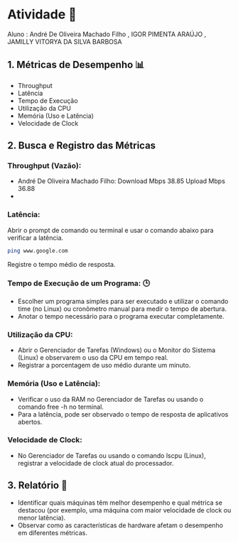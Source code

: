 # Atividade 👥 

Aluno : André De Oliveira Machado Filho , IGOR PIMENTA ARAÚJO  , JAMILLY VITORYA DA SILVA BARBOSA 

## 1. Métricas de Desempenho 📊 

 - Throughput
 - Latência
 - Tempo de Execução
 - Utilização da CPU
 - Memória (Uso e Latência)
 - Velocidade de Clock

## 2. Busca e Registro das Métricas

### Throughput (Vazão):

- André De Oliveira Machado Filho: Download Mbps 38.85 Upload Mbps 36.88
- 

### Latência:

Abrir o prompt de comando ou terminal e usar o comando abaixo para verificar a latência.
``` bash
ping www.google.com
```` 
Registre o tempo médio de resposta.

### Tempo de Execução de um Programa: 🕒

 - Escolher um programa simples para ser executado e utilizar o comando time (no Linux) ou cronômetro manual para medir o tempo de abertura.
 - Anotar o tempo necessário para o programa executar completamente.

### Utilização da CPU:

 - Abrir o Gerenciador de Tarefas (Windows) ou o Monitor do Sistema (Linux) e observarem o uso da CPU em tempo real.
 - Registrar a porcentagem de uso médio durante um minuto.

### Memória (Uso e Latência):

- Verificar o uso da RAM no Gerenciador de Tarefas ou usando o comando free -h no terminal.
- Para a latência, pode ser observado o tempo de resposta de aplicativos abertos.

### Velocidade de Clock:
 - No Gerenciador de Tarefas ou usando o comando lscpu (Linux), registrar a velocidade de clock atual do processador.

## 3. Relatório 📝 

 - Identificar quais máquinas têm melhor desempenho e qual métrica se destacou (por exemplo, uma máquina com maior velocidade de clock ou menor latência).
 - Observar como as características de hardware afetam o desempenho em diferentes métricas.
